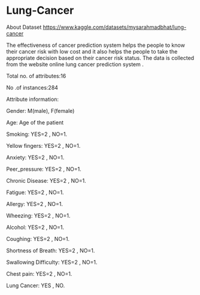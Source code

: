 # Lung-Cancer

About Dataset
https://www.kaggle.com/datasets/mysarahmadbhat/lung-cancer

The effectiveness of cancer prediction system helps the people to know their cancer risk with low cost and it also helps the people to take the appropriate decision based on their cancer risk status. The data is collected from the website online lung cancer prediction system .

Total no. of attributes:16

No .of instances:284

Attribute information:

Gender: M(male), F(female)

Age: Age of the patient

Smoking: YES=2 , NO=1.

Yellow fingers: YES=2 , NO=1.

Anxiety: YES=2 , NO=1.

Peer_pressure: YES=2 , NO=1.

Chronic Disease: YES=2 , NO=1.

Fatigue: YES=2 , NO=1.

Allergy: YES=2 , NO=1.

Wheezing: YES=2 , NO=1.

Alcohol: YES=2 , NO=1.

Coughing: YES=2 , NO=1.

Shortness of Breath: YES=2 , NO=1.

Swallowing Difficulty: YES=2 , NO=1.

Chest pain: YES=2 , NO=1.

Lung Cancer: YES , NO.

